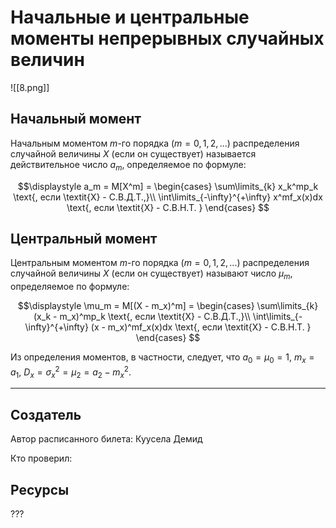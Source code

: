 # Начальные и центральные моменты непрерывных случайных величин

![[8.png]]

## Начальный момент

Начальным моментом  $\textit{m}$-го порядка ($m = 0,1,2,...$) распределения случайной величины  $\textit{X}$ (если он существует) называется действительное число 
$a_m$, определяемое по формуле:

$$\displaystyle a_m = M[X^m] = 
    \begin{cases}
        \sum\limits_{k} x_k^mp_k \text{,  если \textit{X} - С.В.Д.Т.,}\\ 
        \int\limits_{-\infty}^{+\infty} x^mf_x(x)dx \text{, если \textit{X} - С.В.Н.Т. }
    \end{cases}
$$

## Центральный момент

Центральным моментом  $\textit{m}$-го порядка ($m = 0,1,2,...$) распределения случайной величины  $\textit{X}$ (если он существует) называют число 
$\mu_m$, определяемое по формуле:

$$\displaystyle \mu_m = M[(X - m_x)^m] = 
    \begin{cases}
        \sum\limits_{k} (x_k - m_x)^mp_k \text{,  если \textit{X} - С.В.Д.Т.,}\\ 
        \int\limits_{-\infty}^{+\infty} (x - m_x)^mf_x(x)dx \text{, если \textit{X} - С.В.Н.Т. }
    \end{cases}
$$  

Из определения моментов, в частности, следует, что $a_0 = \mu_0 = 1$,
$m_x = a_1$,
$D_x = \sigma_x^2 = \mu_2 = a_2 - m_x^2$.

---
## Создатель

Автор расписанного билета: Куусела Демид

Кто проверил:

## Ресурсы
???
